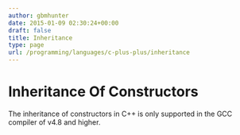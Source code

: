 ```yaml
---
author: gbmhunter
date: 2015-01-09 02:30:24+00:00
draft: false
title: Inheritance
type: page
url: /programming/languages/c-plus-plus/inheritance
---
```


# Inheritance Of Constructors

The inheritance of constructors in C++ is only supported in the GCC compiler of v4.8 and higher.

